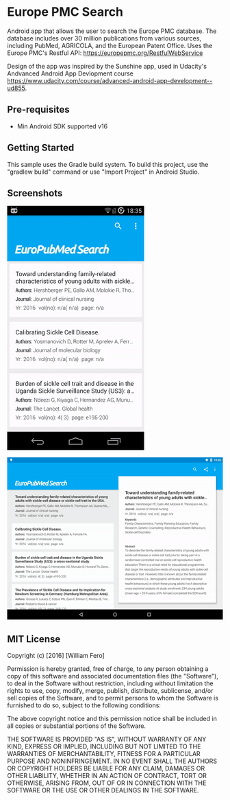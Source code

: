 Europe PMC Search
=====================================

Android app that allows the user to search the Europe PMC database. The database includes over 30 million publications from various sources, including PubMed, AGRICOLA, and the European Patent Office. Uses the Europe PMC's Restful API: https://europepmc.org/RestfulWebService

Design of the app was inspired by the Sunshine app, used in Udacity's Andvanced Android App Devlopment course https://www.udacity.com/course/advanced-android-app-development--ud855.


Pre-requisites
--------------

- Min Android SDK supported v16

Getting Started
---------------

This sample uses the Gradle build system. To build this project, use the
"gradlew build" command or use "Import Project" in Android Studio.

Screenshots
-----------

![Phone](screenshots/phone_preview.gif "Interacting with the app on a phone")

![Tablet](screenshots/tablet_preview_land.gif "Interacting with the app on a tablet")

MIT License
-----------

Copyright (c) [2016] [William Fero]

Permission is hereby granted, free of charge, to any person obtaining a copy
of this software and associated documentation files (the "Software"), to deal
in the Software without restriction, including without limitation the rights
to use, copy, modify, merge, publish, distribute, sublicense, and/or sell
copies of the Software, and to permit persons to whom the Software is
furnished to do so, subject to the following conditions:

The above copyright notice and this permission notice shall be included in all
copies or substantial portions of the Software.

THE SOFTWARE IS PROVIDED "AS IS", WITHOUT WARRANTY OF ANY KIND, EXPRESS OR
IMPLIED, INCLUDING BUT NOT LIMITED TO THE WARRANTIES OF MERCHANTABILITY,
FITNESS FOR A PARTICULAR PURPOSE AND NONINFRINGEMENT. IN NO EVENT SHALL THE
AUTHORS OR COPYRIGHT HOLDERS BE LIABLE FOR ANY CLAIM, DAMAGES OR OTHER
LIABILITY, WHETHER IN AN ACTION OF CONTRACT, TORT OR OTHERWISE, ARISING FROM,
OUT OF OR IN CONNECTION WITH THE SOFTWARE OR THE USE OR OTHER DEALINGS IN THE
SOFTWARE.